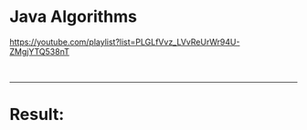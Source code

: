 # Java Algorithms 

https://youtube.com/playlist?list=PLGLfVvz_LVvReUrWr94U-ZMgjYTQ538nT

<br>

<hr>

# Result:

<br>

```

```

<br>
